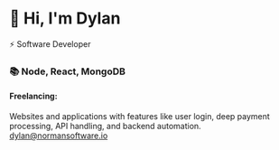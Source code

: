 # 👋 Hi, I'm Dylan
⚡ Software Developer
### 📚 Node, React, MongoDB



#### Freelancing:
 Websites and applications with features like user login, deep payment processing, API handling, and backend automation. dylan@normansoftware.io
